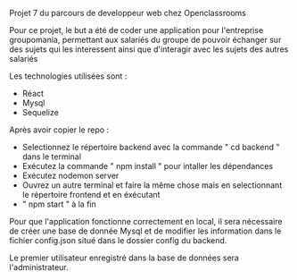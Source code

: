 Projet 7 du parcours de developpeur web chez Openclassrooms

Pour ce projet, le but a été de coder une application pour l'entreprise groupomania, permettant aux salariés du groupe de pouvoir échanger sur des sujets qui les interessent ainsi que d'interagir avec les sujets des autres salariés

Les technologies utilisées sont : 
  - Réact
  - Mysql
  - Sequelize

Après avoir copier le repo : 
  - Selectionnez le répertoire backend avec la commande " cd backend " dans le terminal
  - Exécutez la commande " npm install " pour intaller les dépendances 
  - Exécutez nodemon server
  - Ouvrez un autre terminal et faire la même chose mais en selectionnant le répertoire frontend et en éxécutant 
  - " npm start " à la fin

Pour que l'application fonctionne correctement en local, il sera nécessaire de créer une base de donnée Mysql et de modifier les information dans le fichier config.json situé dans le dossier config du backend. 

Le premier utilisateur enregistré dans la base de données sera l'administrateur.
